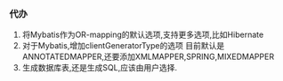 ### 代办

1. 将Mybatis作为OR-mapping的默认选项,支持更多选项,比如Hibernate
2. 对于Mybatis,增加clientGeneratorType的选项
   目前默认是 ANNOTATEDMAPPER,还要添加XMLMAPPER,SPRING,MIXEDMAPPER
3. 生成数据库表,还是生成SQL,应该由用户选择.
